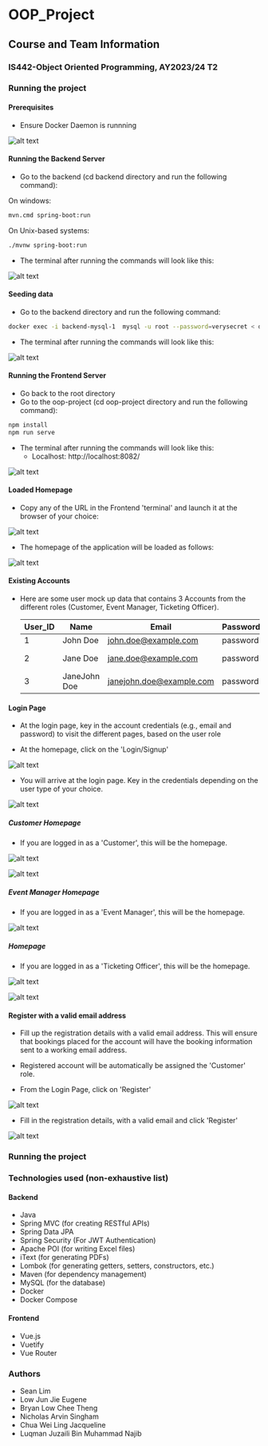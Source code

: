# OOP_Project

## Course and Team Information
### IS442-Object Oriented Programming, AY2023/24 T2


### Running the project
#### Prerequisites
- Ensure Docker Daemon is runnning

![alt text](https://github.com/eugenelow13/OOP_Project/blob/main/screenshots/docker_daemon_running.jpg)

#### Running the Backend Server
- Go to the backend (cd backend directory and run the following command):

On windows:
```sh
mvn.cmd spring-boot:run
```

On Unix-based systems:
```sh
./mvnw spring-boot:run
```

- The terminal after running the commands will look like this:

![alt text](https://github.com/eugenelow13/OOP_Project/blob/main/screenshots/backend1.jpg)

#### Seeding data
- Go to the backend directory and run the following command:

```sh
docker exec -i backend-mysql-1  mysql -u root --password=verysecret < deploy.sql
```


- The terminal after running the commands will look like this:

![alt text](https://github.com/eugenelow13/OOP_Project/blob/main/screenshots/sqlcommand.jpg)


#### Running the Frontend Server
- Go back to the root directory
- Go to the oop-project (cd oop-project directory and run the following command):

```sh
npm install
npm run serve
```

- The terminal after running the commands will look like this:
  - Localhost: http://localhost:8082/

![alt text](https://github.com/eugenelow13/OOP_Project/blob/main/screenshots/frontend-terminal.jpg)



#### Loaded Homepage
- Copy any of the URL in the Frontend 'terminal' and launch it at the browser of your choice:

![alt text](https://github.com/eugenelow13/OOP_Project/blob/main/screenshots/frontend-link.jpg)

- The homepage of the application will be loaded as follows:

![alt text](https://github.com/eugenelow13/OOP_Project/blob/main/screenshots/homepage.jpg)

#### Existing Accounts 

- Here are some user mock up data that contains 3 Accounts from the different roles (Customer, Event Manager, Ticketing Officer). 

    | User_ID | Name | Email | Password | Roles |
    |----------|----------|----------| ----------| ----------|
    |1 | John Doe | john.doe@example.com | password | Customer |
    |2 | Jane Doe | jane.doe@example.com| password |  Event Manager |
    |3 | JaneJohn Doe | janejohn.doe@example.com | password|  Tickering Officer |

#### Login Page
- At the login page, key in the account credentials (e.g., email and password) to visit the different pages, based on the user role


- At the homepage, click on the 'Login/Signup'

![alt text](https://github.com/eugenelow13/OOP_Project/blob/main/screenshots/homepage2.jpg)

- You will arrive at the login page. Key in the credentials depending on the user type of your choice.

![alt text](https://github.com/eugenelow13/OOP_Project/blob/main/screenshots/login.jpg)

##### Customer Homepage

- If you are logged in as a 'Customer', this will be the homepage.

![alt text](https://github.com/eugenelow13/OOP_Project/blob/main/screenshots/cus_homepage1.jpg)

![alt text](https://github.com/eugenelow13/OOP_Project/blob/main/screenshots/cus_homepage2.jpg)


##### Event Manager Homepage

- If you are logged in as a 'Event Manager', this will be the homepage.

![alt text](https://github.com/eugenelow13/OOP_Project/blob/main/screenshots/em_homepage.jpg)


#####  Homepage

- If you are logged in as a 'Ticketing Officer', this will be the homepage.

![alt text](https://github.com/eugenelow13/OOP_Project/blob/main/screenshots/to_homepage1.jpg)

![alt text](https://github.com/eugenelow13/OOP_Project/blob/main/screenshots/to_homepage2.jpg)




#### Register with a valid email address
- Fill up the registration details with a valid email address. This will ensure that bookings placed for the account will have the booking information sent to a working email address. 
- Registered account will be automatically be assigned the 'Customer' role.

- From the Login Page, click on 'Register'

![alt text](https://github.com/eugenelow13/OOP_Project/blob/main/screenshots/login-circled.jpg)


- Fill in the registration details, with a valid email and click 'Register'

![alt text](https://github.com/eugenelow13/OOP_Project/blob/main/screenshots/register_full_1.jpg)

### Running the project


### Technologies used (non-exhaustive list)
#### Backend
- Java
- Spring MVC (for creating RESTful APIs)
- Spring Data JPA
- Spring Security (For JWT Authentication)
- Apache POI (for writing Excel files)
- iText (for generating PDFs)
- Lombok (for generating getters, setters, constructors, etc.)
- Maven (for dependency management)
- MySQL (for the database)
- Docker
- Docker Compose

#### Frontend
- Vue.js
- Vuetify
- Vue Router

### Authors
- Sean Lim
- Low Jun Jie Eugene
- Bryan Low Chee Theng
- Nicholas Arvin Singham
- Chua Wei Ling Jacqueline
- Luqman Juzaili Bin Muhammad Najib

